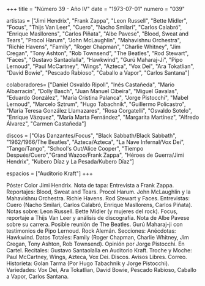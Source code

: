 +++
title = "Número 39 - Año IV"
date = "1973-07-01"
numero = "039"

artistas = ["Jimi Hendrix", "Frank Zappa", "Leon Russell", "Bette Midler", "Focus", "Thijs Van Leer", "Cuero", "Nacho Smilari", "Carlos Calabró", "Enrique Masllorens", "Carlos Piñata", "Albe Pavese", "Blood, Sweat and Tears", "Procol Harum", "John McLaughlin", "Mahavishnu Orchestra", "Richie Havens", "Family", "Roger Chapman", "Charlie Whitney", "Jim Cregan", "Tony Ashton", "Rob Townsend", "The Beatles", "Rod Stewart", "Faces", "Gustavo Santaolalla", "Hawkwind", "Gurú Maharaj-Ji", "Pipo Lernoud", "Paul McCartney", "Wings", "Azteca", "Vox Dei", "Ara Tokatlian", "David Bowie", "Pescado Rabioso", "Caballo a Vapor", "Carlos Santana"]

colaboradores= ["Daniel Osvaldo Ripoll", "Inés Castañeda", "Mario Albarracín", "Dolly Basch", "Juan Manuel Cibeira", "Miguel Gavalas", "Eduardo González", "María Cristina Palanca", "Jorge Pistocchi", "Mabel Lernoud", "Marcelo Sztrum", "Hugo Tabachnik", "Guillermo Policastro", "María Teresa González Llamazares", "Rosa Corgatelli", "Osvaldo Sotelo", "Enrique Vázquez", "María Marta Fernández", "Margarita Martínez", "Alfredo Álvarez", "Carmen Castañeda"]

discos = ["Olas Danzantes/Focus", "Black Sabbath/Black Sabbath", "1962/1966/The Beatles", "Azteca/Azteca", "La Nave Infernal/Vox Dei", "Tango/Tango", "School's Out/Alice Cooper", "Tiempo Después/Cuero","Grand Wazoo/Frank Zappa", "Héroes de Guerra/Jimi Hendrix", "Kubero Díaz y La Pesada/Kubero Díaz"]

espacios = ["Auditorio Kraft"]
+++

Póster Color Jimi Hendrix. 
Nota de tapa: 
Entrevista a Frank Zappa. 
Reportajes:
Blood, Sweat and Tears. Procol Harum. John McLaughlin y la Mahavishnu Orchestra. Richie Havens. Rod Stewart y Faces.
Entrevistas:
Cuero (Nacho Smilari, Carlos Calabró, Enrique Masllorens, Carlos Piñata).
Notas sobre:
Leon Russell. 
Bette Midler (y mujeres del rock). 
Focus, reportaje a Thijs Van Leer y análisis de discografía.
Nota de Albe Pavese sobre su carrera.
Posible reunión de The Beatles.
Gurú Maharaj-ji con testimonios de Pipo Lernoud. 
Rock Alemán.
Secciones:
Anécdotas: Hawkwind. 
Datos Totales: Family (Roger Chapman, Charlie Whitney, Jim Cregan, Tony Ashton, Rob Townsend). 
Opinión por Jorge Pistocchi. 
En Cartel. Recitales: Gustavo Santaolalla en Auditorio Kraft. 
Troche y Moche: Paul McCartney, Wings, Azteca, Vox Dei. 
Discos. Avisos Libres. Correo. Historieta: Golan Tarma (Por Hugo Tabachnik y Jorge Pistocchi). Variedades: Vox Dei, Ara Tokatlian, David Bowie, Pescado Rabioso, Caballo a Vapor, Carlos Santana.
